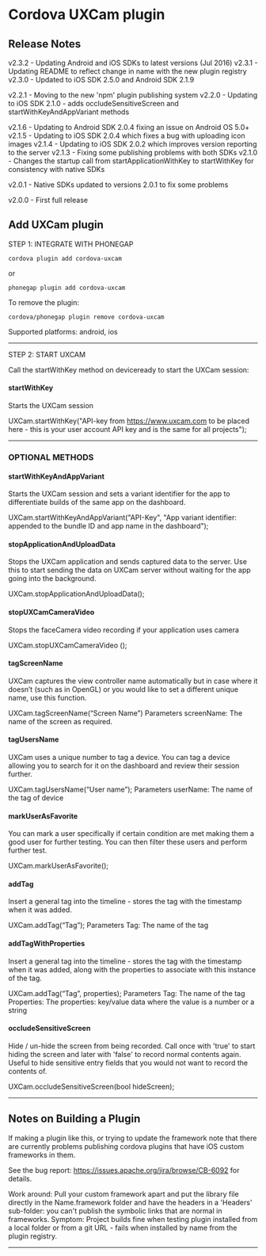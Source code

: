 
# Cordova UXCam plugin

## Release Notes ##

v2.3.2 - Updating Android and iOS SDKs to latest versions (Jul 2016)
v2.3.1 - Updating README to reflect change in name with the new plugin registry
v2.3.0 - Updated to iOS SDK 2.5.0 and Android SDK 2.1.9

v2.2.1 - Moving to the new 'npm' plugin publishing system
v2.2.0 - Updating to iOS SDK 2.1.0 - adds occludeSensitiveScreen and startWithKeyAndAppVariant methods

v2.1.6 - Updating to Android SDK 2.0.4 fixing an issue on Android OS 5.0+
v2.1.5 - Updating to iOS SDK 2.0.4 which fixes a bug with uploading icon images
v2.1.4 - Updating to iOS SDK 2.0.2 which improves version reporting to the server
v2.1.3 - Fixing some publishing problems with both SDKs
v2.1.0 - Changes the startup call from startApplicationWithKey to startWithKey for consistency with native SDKs

v2.0.1 - Native SDKs updated to versions 2.0.1 to fix some problems

v2.0.0 - First full release


## Add UXCam plugin

STEP 1: INTEGRATE  WITH PHONEGAP

    cordova plugin add cordova-uxcam

or

    phonegap plugin add cordova-uxcam
  

To remove the plugin: 

    cordova/phonegap plugin remove cordova-uxcam


Supported platforms: android, ios

---

STEP 2: START UXCAM

Call the startWithKey method on deviceready to start the UXCam session:

#### startWithKey
Starts the UXCam session

UXCam.startWithKey("API-key from https://www.uxcam.com to be placed here - this is your user account API key and is the same for all projects");

---

### OPTIONAL METHODS

#### startWithKeyAndAppVariant
Starts the UXCam session and sets a variant identifier for the app to differentiate builds of the same app on the dashboard.

UXCam.startWithKeyAndAppVariant("API-Key", "App variant identifier: appended to the bundle ID and app name in the dashboard");


#### stopApplicationAndUploadData 
Stops the UXCam application and sends captured data to the server. Use this to start sending the data on UXCam server without waiting for the app going into the background.

UXCam.stopApplicationAndUploadData();


#### stopUXCamCameraVideo
Stops the faceCamera video recording if your application uses camera 

UXCam.stopUXCamCameraVideo ();


#### tagScreenName
UXCam captures the view controller name automatically but in case where it doesn’t (such as in OpenGL) or you would like to set a different unique name, use this function.

UXCam.tagScreenName(“Screen Name”)
Parameters 
screenName: The name of the screen as required.


#### tagUsersName
UXCam uses a unique number to tag a device. You can tag a device allowing you to search for it on the dashboard and review their session further.

UXCam.tagUsersName(“User name”);
Parameters 
userName: The name of the tag of device


#### markUserAsFavorite
You can mark a user specifically if certain condition are met making them a good user for further testing. You can then filter these users and perform further test.

UXCam.markUserAsFavorite();


#### addTag
Insert a general tag into the timeline - stores the tag with the timestamp when it was added. 

UXCam.addTag(“Tag”);
Parameters 
Tag: The name of the tag

#### addTagWithProperties

Insert a general tag into the timeline - stores the tag with the timestamp when it was added, along with the properties to associate with this instance of the tag. 

UXCam.addTag(“Tag”, properties);
Parameters 
Tag: The name of the tag
Properties: The properties: key/value data where the value is a number or a string 

#### occludeSensitiveScreen
Hide / un-hide the screen from being recorded. Call once with 'true' to start hiding the screen and later with 'false' to record normal contents again.
Useful to hide sensitive entry fields that you would not want to record the contents of.

UXCam.occludeSensitiveScreen(bool hideScreen);

---

## Notes on Building a Plugin ##

If making a plugin like this, or trying to update the framework note that there are currently problems publishing cordova plugins that have iOS custom frameworks in them.

See the bug report: https://issues.apache.org/jira/browse/CB-6092 for details.

Work around: Pull your custom framework apart and put the library file directly in the Name.framework folder and have the headers in a 'Headers' sub-folder: you can't publish the symbolic links that are normal in frameworks.
Symptom: Project builds fine when testing plugin installed from a local folder or from a git URL - fails when installed by name from the plugin registry.

--- 
